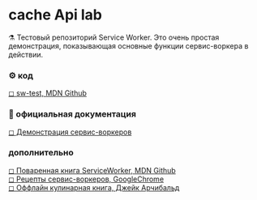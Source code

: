 # cache Api lab
⚗ Тестовый репозиторий Service Worker. 
Это очень простая демонстрация, показывающая основные функции сервис-воркера в действии.

### ⚙ код 
[◻ sw-test, MDN Github](https://github.com/mdn/sw-test) 

### 📘 официальная документация  
[◻ Демонстрация сервис-воркеров](https://developer.mozilla.org/en-US/docs/Web/API/Service_Worker_API/Using_Service_Workers#service_workers_demo)  

### дополнительно  
[◻ Поваренная книга ServiceWorker, MDN Github](https://github.com/mdn/serviceworker-cookbook)  
[◻ Рецепты сервис-воркеров, GoogleChrome](https://github.com/GoogleChrome/samples/tree/gh-pages/service-worker)  
[◻ Оффлайн кулинарная книга, Джейк Арчибальд](https://jakearchibald.com/2014/offline-cookbook/)  